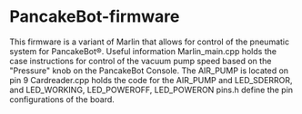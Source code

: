 # PancakeBot-firmware
This firmware is a variant of Marlin that allows for control of the pneumatic system for PancakeBot®. 
Useful information
Marlin_main.cpp holds the case instructions for control of the vacuum pump speed based on the "Pressure" knob
on the PancakeBot Console.
The AIR_PUMP is located on pin 9
Cardreader.cpp holds the code for the AIR_PUMP and LED_SDERROR, and LED_WORKING, LED_POWEROFF, LED_POWERON
pins.h define the pin configurations of the board.  
